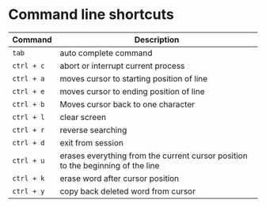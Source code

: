 # Command line shortcuts

| Command    | Description                                                                     |
| ---------- | ------------------------------------------------------------------------------- |
| `tab`      | auto complete command                                                           |
| `ctrl + c` | abort or interrupt current process                                              |
| `ctrl + a` | moves cursor to starting position of line                                       |
| `ctrl + e` | moves cursor to ending position of line                                         |
| `ctrl + b` | Moves cursor back to one character                                              |
| `ctrl + l` | clear screen                                                                    |
| `ctrl + r` | reverse searching                                                               |
| `ctrl + d` | exit from session                                                               |
| `ctrl + u` | erases everything from the current cursor position to the beginning of the line |
| `ctrl + k` | erase word after cursor position                                                |
| `ctrl + y` | copy back deleted word from cursor                                              |